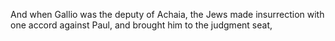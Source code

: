 And when Gallio was the deputy of Achaia, the Jews made insurrection with one accord against Paul, and brought him to the judgment seat,
